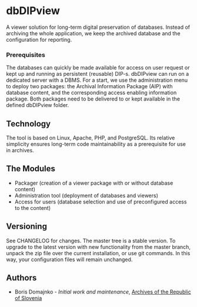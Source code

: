 # dbDIPview

A viewer solution for long-term digital preservation of databases. Instead of archiving the whole application, we keep the archived database and the configuration for reporting.

### Prerequisites
The databases can quickly be made available for access on user request or kept up and running as persistent (reusable) DIP-s. 
dbDIPview can run on a dedicated server with a DBMS. For a start, we use the administration menu to deploy two packages: the Archival Information Package (AIP) with database content, and the corresponding access enabling information package. Both packages need to be delivered to or kept available in the defined dbDIPview folder.

## Technology
The tool is based on Linux, Apache, PHP, and PostgreSQL. Its relative simplicity ensures long-term code maintainability as a prerequisite for use in archives. 

## The Modules
* Packager (creation of a viewer package with or without database content)
* Administration tool (deployment of databases and viewers)
* Access for users (database selection and use of preconfigured access to the content)

## Versioning
See CHANGELOG for changes. The master tree is a stable version. To upgrade to the latest version with new functionality from the master branch, unpack the zip file over the current installation, or use git commands. In this way, your configuration files will remain unchanged.

## Authors
* Boris Domajnko - *Initial work and maintenance*, [Archives of the Republic of Slovenia](http://www.arhiv.gov.si/en/)
